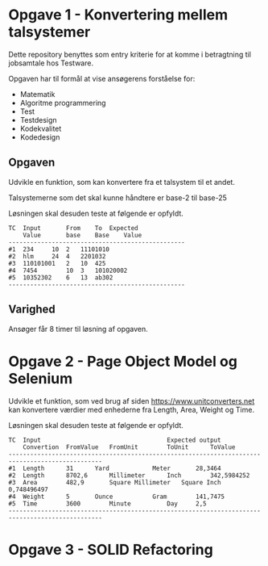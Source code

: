 # Opgave 1 - Konvertering mellem talsystemer

Dette repository benyttes som entry kriterie for at komme i betragtning til jobsamtale hos Testware.

Opgaven har til formål at vise ansøgerens forståelse for:

- Matematik
- Algoritme programmering
- Test
- Testdesign
- Kodekvalitet
- Kodedesign

## Opgaven

Udvikle en funktion, som kan konvertere fra et talsystem til et andet.

Talsystemerne som det skal kunne håndtere er base-2 til base-25

Løsningen skal desuden teste at følgende er opfyldt.

```
TC	Input 		From 	To 	Expected
	Value		base	Base	Value	
-------------------------------------------------
#1	234		10	2	11101010
#2	hlm		24	4	2201032
#3	110101001	2	10	425
#4	7454		10	3	101020002
#5	10352302	6	13	ab302
-------------------------------------------------
```

## Varighed

Ansøger får 8 timer til løsning af opgaven.


# Opgave 2 - Page Object Model og Selenium

Udvikle et funktion, som ved brug af siden https://www.unitconverters.net kan konvertere værdier med enhederne fra Length, Area, Weight og Time.

Løsningen skal desuden teste at følgende er opfyldt.

```
TC	Input									Expected output
	Convertion	FromValue	FromUnit		ToUnit		ToValue
------------------------------------------------------------------------------------------------
#1	Length		31		Yard			Meter		28,3464
#2	Length		8702,6		Millimeter		Inch		342,5984252
#3	Area		482,9		Square Millimeter	Square Inch	0,748496497
#4	Weight		5		Ounce			Gram		141,7475
#5	Time		3600		Minute			Day		2,5
------------------------------------------------------------------------------------------------
```


# Opgave 3 - SOLID Refactoring
